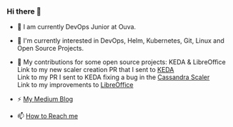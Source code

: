 ### Hi there 👋

- 🔭 I am currently DevOps Junior at Ouva.
- 🌱 I'm currently interested in DevOps, Helm, Kubernetes, Git, Linux and Open Source Projects. 
- 👯 My contributions for some open source projects: KEDA & LibreOffice <br>
Link to my new scaler creation PR that I sent to [KEDA](https://github.com/kedacore/keda/pull/4355) <br>
Link to my PR I sent to KEDA fixing a bug in the [Cassandra Scaler](https://github.com/kedacore/keda/pull/4162)  <br>
Link to my improvements to [LibreOffice](https://gerrit.libreoffice.org/q/owner:thesadson%2540gmail.com) <br>

- ⚡ [My Medium Blog](https://medium.com/@ithesadson)
- 📫 [How to Reach me](thesadson@gmail.com)

<!--
**ithesadson/ithesadson** is a ✨ _special_ ✨ repository because its `README.md` (this file) appears on your GitHub profile.

Here are some ideas to get you started:

- 🔭 I’m currently working on ...
- 🌱 I’m currently learning ...
- 👯 I’m looking to collaborate on ...
- 🤔 I’m looking for help with ...
- 💬 Ask me about ...
- 📫 How to reach me: ...
- 😄 Pronouns: ...
- ⚡ Fun fact: ...
-->
